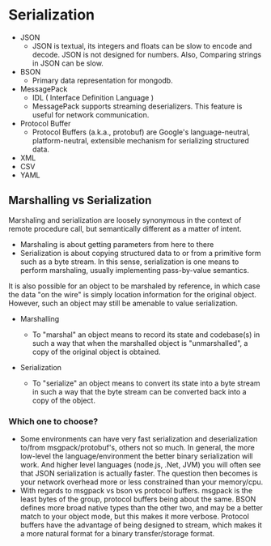 # Serialization
- JSON
    - JSON is textual, its integers and floats can be slow to encode and decode. JSON is not designed for numbers. Also, Comparing strings in JSON can be slow.
- BSON
    - Primary data representation for mongodb.
- MessagePack
    - IDL ( Interface Definition Language )
    - MessagePack supports streaming deserializers. This feature is useful for network communication.
- Protocol Buffer
    - Protocol Buffers (a.k.a., protobuf) are Google's language-neutral, platform-neutral, extensible mechanism for serializing structured data.    
- XML
- CSV
- YAML

## Marshalling vs Serialization

Marshaling and serialization are loosely synonymous in the context of remote procedure call, but semantically different as a matter of intent.

- Marshaling is about getting parameters from here to there
- Serialization is about copying structured data to or from a primitive form such as a byte stream. In this sense, serialization is one means to perform marshaling, usually implementing pass-by-value semantics.

It is also possible for an object to be marshaled by reference, in which case the data "on the wire" is simply location information for the original object. However, such an object may still be amenable to value serialization.

- Marshalling
    - To "marshal" an object means to record its state and codebase(s) in such a way that when the marshalled object is "unmarshalled", a copy of the original object is obtained.

- Serialization
    - To "serialize" an object means to convert its state into a byte stream in such a way that the byte stream can be converted back into a copy of the object.



### Which one to choose?
- Some environments can have very fast serialization and deserialization to/from msgpack/protobuf's, others not so much. In general, the more low-level the language/environment the better binary serialization will work. And higher level languages (node.js, .Net, JVM) you will often see that JSON serialization is actually faster. The question then becomes is your network overhead more or less constrained than your memory/cpu.
- With regards to msgpack vs bson vs protocol buffers. msgpack is the least bytes of the group, protocol buffers being about the same. BSON defines more broad native types than the other two, and may be a better match to your object mode, but this makes it more verbose. Protocol buffers have the advantage of being designed to stream, which makes it a more natural format for a binary transfer/storage format.
